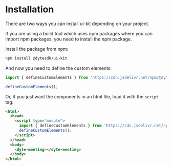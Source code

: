 # Installation

There are two ways you can install ui-kit depending on your project.

If you are using a build tool which uses npm packages where you can import npm packages, you need to install the npm package.

Install the package from npm:

```bash
npm install @dytesdk/ui-kit
```

And now you need to define the custom elements:

```js
import { defineCustomElements } from 'https://cdn.jsdelivr.net/npm/@dytesdk/ui-kit/loader/index.es2017.js';

defineCustomElements();
```

Or, if you just want the components in an html file, load it with the `script` tag.

```html
<html>
  <head>
    <script type="module">
      import { defineCustomElements } from 'https://cdn.jsdelivr.net/npm/@dytesdk/ui-kit/loader/index.es2017.js';
      defineCustomElements();
    </script>
  </head>
  <body>
    <dyte-meeting></dyte-meeting>
  </body>
</html>
```
